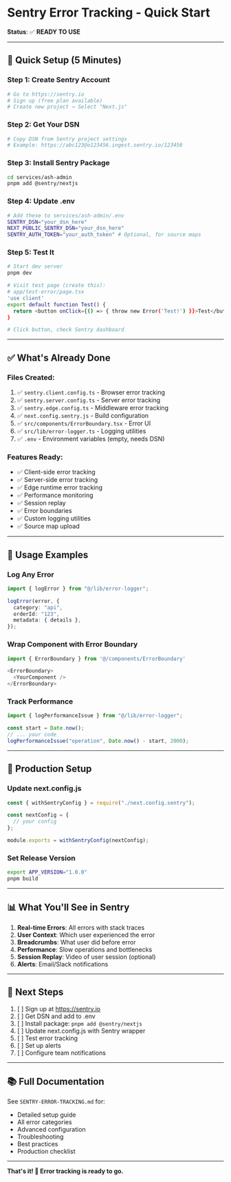 # Sentry Error Tracking - Quick Start

**Status**: ✅ **READY TO USE**

---

## 🚀 Quick Setup (5 Minutes)

### Step 1: Create Sentry Account

```bash
# Go to https://sentry.io
# Sign up (free plan available)
# Create new project → Select "Next.js"
```

### Step 2: Get Your DSN

```bash
# Copy DSN from Sentry project settings
# Example: https://abc123@o123456.ingest.sentry.io/123456
```

### Step 3: Install Sentry Package

```bash
cd services/ash-admin
pnpm add @sentry/nextjs
```

### Step 4: Update .env

```bash
# Add these to services/ash-admin/.env
SENTRY_DSN="your_dsn_here"
NEXT_PUBLIC_SENTRY_DSN="your_dsn_here"
SENTRY_AUTH_TOKEN="your_auth_token" # Optional, for source maps
```

### Step 5: Test It

```bash
# Start dev server
pnpm dev

# Visit test page (create this):
# app/test-error/page.tsx
'use client'
export default function Test() {
  return <button onClick={() => { throw new Error('Test!') }}>Test</button>
}

# Click button, check Sentry dashboard
```

---

## ✅ What's Already Done

### Files Created:

1. ✅ `sentry.client.config.ts` - Browser error tracking
2. ✅ `sentry.server.config.ts` - Server error tracking
3. ✅ `sentry.edge.config.ts` - Middleware error tracking
4. ✅ `next.config.sentry.js` - Build configuration
5. ✅ `src/components/ErrorBoundary.tsx` - Error UI
6. ✅ `src/lib/error-logger.ts` - Logging utilities
7. ✅ `.env` - Environment variables (empty, needs DSN)

### Features Ready:

- ✅ Client-side error tracking
- ✅ Server-side error tracking
- ✅ Edge runtime error tracking
- ✅ Performance monitoring
- ✅ Session replay
- ✅ Error boundaries
- ✅ Custom logging utilities
- ✅ Source map upload

---

## 📝 Usage Examples

### Log Any Error

```typescript
import { logError } from "@/lib/error-logger";

logError(error, {
  category: "api",
  orderId: "123",
  metadata: { details },
});
```

### Wrap Component with Error Boundary

```typescript
import { ErrorBoundary } from '@/components/ErrorBoundary'

<ErrorBoundary>
  <YourComponent />
</ErrorBoundary>
```

### Track Performance

```typescript
import { logPerformanceIssue } from "@/lib/error-logger";

const start = Date.now();
// ... your code
logPerformanceIssue("operation", Date.now() - start, 2000);
```

---

## 🔧 Production Setup

### Update next.config.js

```javascript
const { withSentryConfig } = require("./next.config.sentry");

const nextConfig = {
  // your config
};

module.exports = withSentryConfig(nextConfig);
```

### Set Release Version

```bash
export APP_VERSION="1.0.0"
pnpm build
```

---

## 📊 What You'll See in Sentry

1. **Real-time Errors**: All errors with stack traces
2. **User Context**: Which user experienced the error
3. **Breadcrumbs**: What user did before error
4. **Performance**: Slow operations and bottlenecks
5. **Session Replay**: Video of user session (optional)
6. **Alerts**: Email/Slack notifications

---

## 🎯 Next Steps

1. [ ] Sign up at https://sentry.io
2. [ ] Get DSN and add to .env
3. [ ] Install package: `pnpm add @sentry/nextjs`
4. [ ] Update next.config.js with Sentry wrapper
5. [ ] Test error tracking
6. [ ] Set up alerts
7. [ ] Configure team notifications

---

## 📚 Full Documentation

See `SENTRY-ERROR-TRACKING.md` for:

- Detailed setup guide
- All error categories
- Advanced configuration
- Troubleshooting
- Best practices
- Production checklist

---

**That's it! 🎉 Error tracking is ready to go.**
